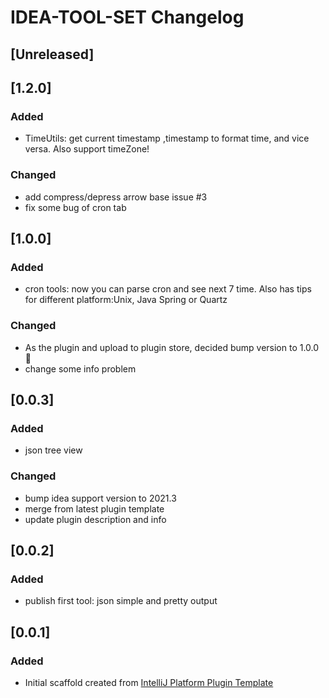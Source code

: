 <!-- Keep a Changelog guide -> https://keepachangelog.com -->

# IDEA-TOOL-SET Changelog

## [Unreleased]

## [1.2.0]
### Added
- TimeUtils: get current timestamp ,timestamp to format time, and vice versa. Also support timeZone!

### Changed
- add compress/depress arrow base issue #3 
- fix some bug of cron tab

## [1.0.0]
### Added
- cron tools: now you can parse cron and see next 7 time. Also has tips for different platform:Unix, Java Spring or Quartz

### Changed
- As the plugin and upload to plugin store, decided bump version to 1.0.0 🎊
- change some info problem

## [0.0.3]
### Added
- json tree view

### Changed
- bump idea support version to 2021.3
- merge from latest plugin template
- update plugin description and info

## [0.0.2]
### Added
- publish first tool: json simple and pretty output

## [0.0.1]
### Added
- Initial scaffold created from [IntelliJ Platform Plugin Template](https://github.com/JetBrains/intellij-platform-plugin-template)